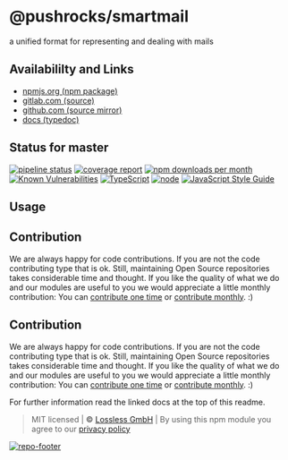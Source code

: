 # @pushrocks/smartmail
a unified format for representing and dealing with mails

## Availabililty and Links
* [npmjs.org (npm package)](https://www.npmjs.com/package/@pushrocks/smartmail)
* [gitlab.com (source)](https://gitlab.com/pushrocks/smartmail)
* [github.com (source mirror)](https://github.com/pushrocks/smartmail)
* [docs (typedoc)](https://pushrocks.gitlab.io/smartmail/)

## Status for master
[![pipeline status](https://gitlab.com/pushrocks/smartmail/badges/master/pipeline.svg)](https://gitlab.com/pushrocks/smartmail/commits/master)
[![coverage report](https://gitlab.com/pushrocks/smartmail/badges/master/coverage.svg)](https://gitlab.com/pushrocks/smartmail/commits/master)
[![npm downloads per month](https://img.shields.io/npm/dm/@pushrocks/smartmail.svg)](https://www.npmjs.com/package/@pushrocks/smartmail)
[![Known Vulnerabilities](https://snyk.io/test/npm/@pushrocks/smartmail/badge.svg)](https://snyk.io/test/npm/@pushrocks/smartmail)
[![TypeScript](https://img.shields.io/badge/TypeScript->=%203.x-blue.svg)](https://nodejs.org/dist/latest-v10.x/docs/api/)
[![node](https://img.shields.io/badge/node->=%2010.x.x-blue.svg)](https://nodejs.org/dist/latest-v10.x/docs/api/)
[![JavaScript Style Guide](https://img.shields.io/badge/code%20style-prettier-ff69b4.svg)](https://prettier.io/)

## Usage

## Contribution

We are always happy for code contributions. If you are not the code contributing type that is ok. Still, maintaining Open Source repositories takes considerable time and thought. If you like the quality of what we do and our modules are useful to you we would appreciate a little monthly contribution: You can [contribute one time](https://lossless.link/contribute-onetime) or [contribute monthly](https://lossless.link/contribute). :)


## Contribution

We are always happy for code contributions. If you are not the code contributing type that is ok. Still, maintaining Open Source repositories takes considerable time and thought. If you like the quality of what we do and our modules are useful to you we would appreciate a little monthly contribution: You can [contribute one time](https://lossless.link/contribute-onetime) or [contribute monthly](https://lossless.link/contribute). :)

For further information read the linked docs at the top of this readme.

> MIT licensed | **&copy;** [Lossless GmbH](https://lossless.gmbh)
| By using this npm module you agree to our [privacy policy](https://lossless.gmbH/privacy)

[![repo-footer](https://lossless.gitlab.io/publicrelations/repofooter.svg)](https://maintainedby.lossless.com)
